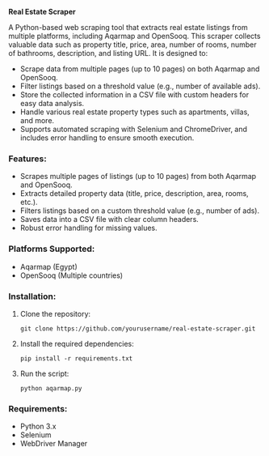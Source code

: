 
**Real Estate Scraper**

A Python-based web scraping tool that extracts real estate listings from multiple platforms, including Aqarmap and OpenSooq. This scraper collects valuable data such as property title, price, area, number of rooms, number of bathrooms, description, and listing URL. It is designed to:

* Scrape data from multiple pages (up to 10 pages) on both Aqarmap and OpenSooq.
* Filter listings based on a threshold value (e.g., number of available ads).
* Store the collected information in a CSV file with custom headers for easy data analysis.
* Handle various real estate property types such as apartments, villas, and more.
* Supports automated scraping with Selenium and ChromeDriver, and includes error handling to ensure smooth execution.

### Features:

* Scrapes multiple pages of listings (up to 10 pages) from both Aqarmap and OpenSooq.
* Extracts detailed property data (title, price, description, area, rooms, etc.).
* Filters listings based on a custom threshold value (e.g., number of ads).
* Saves data into a CSV file with clear column headers.
* Robust error handling for missing values.

### Platforms Supported:

* Aqarmap (Egypt)
* OpenSooq (Multiple countries)

### Installation:

1. Clone the repository:

   ```
   git clone https://github.com/yourusername/real-estate-scraper.git
   ```
2. Install the required dependencies:

   ```
   pip install -r requirements.txt
   ```
3. Run the script:

   ```
   python aqarmap.py  
   ```

### Requirements:

* Python 3.x
* Selenium
* WebDriver Manager

